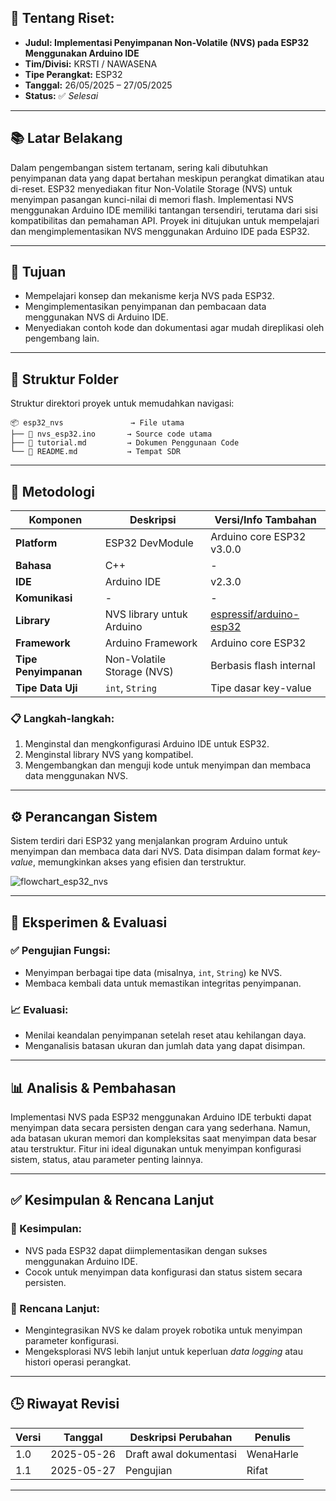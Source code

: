 ## 📘 Tentang Riset:

* **Judul: Implementasi Penyimpanan Non-Volatile (NVS) pada ESP32 Menggunakan Arduino IDE**
* **Tim/Divisi:** KRSTI / NAWASENA
* **Tipe Perangkat:** ESP32
* **Tanggal:** 26/05/2025 – 27/05/2025
* **Status:** ✅ *Selesai*

---

## 📚 Latar Belakang

Dalam pengembangan sistem tertanam, sering kali dibutuhkan penyimpanan data yang dapat bertahan meskipun perangkat dimatikan atau di-reset. ESP32 menyediakan fitur Non-Volatile Storage (NVS) untuk menyimpan pasangan kunci-nilai di memori flash. Implementasi NVS menggunakan Arduino IDE memiliki tantangan tersendiri, terutama dari sisi kompatibilitas dan pemahaman API. Proyek ini ditujukan untuk mempelajari dan mengimplementasikan NVS menggunakan Arduino IDE pada ESP32.

---

## 🎯 Tujuan

* Mempelajari konsep dan mekanisme kerja NVS pada ESP32.
* Mengimplementasikan penyimpanan dan pembacaan data menggunakan NVS di Arduino IDE.
* Menyediakan contoh kode dan dokumentasi agar mudah direplikasi oleh pengembang lain.

---

## 📁 Struktur Folder
Struktur direktori proyek untuk memudahkan navigasi:
```
📦 esp32_nvs               → File utama
├── 📜 nvs_esp32.ino       → Source code utama
├── 📜 tutorial.md         → Dokumen Penggunaan Code
└── 📜 README.md           → Tempat SDR
```

---

## 🔬 Metodologi


| Komponen             | Deskripsi                  | Versi/Info Tambahan                                                   |
| -------------------- | -------------------------- | --------------------------------------------------------------------- |
| **Platform**         | ESP32 DevModule            | Arduino core ESP32 v3.0.0                                             |
| **Bahasa**           | C++                        | -                                                                     |
| **IDE**              | Arduino IDE                | v2.3.0                                                                |
| **Komunikasi**       | -                          | -                                                                     |
| **Library**          | NVS library untuk Arduino  | [espressif/arduino-esp32](https://github.com/espressif/arduino-esp32) |
| **Framework**        | Arduino Framework          | Arduino core ESP32                                                    |
| **Tipe Penyimpanan** | Non-Volatile Storage (NVS) | Berbasis flash internal                                               |
| **Tipe Data Uji**    | `int`, `String`            | Tipe dasar key-value                                                  |

### 📋 Langkah-langkah:

1. Menginstal dan mengkonfigurasi Arduino IDE untuk ESP32.
2. Menginstal library NVS yang kompatibel.
3. Mengembangkan dan menguji kode untuk menyimpan dan membaca data menggunakan NVS.


---

## ⚙️ Perancangan Sistem

Sistem terdiri dari ESP32 yang menjalankan program Arduino untuk menyimpan dan membaca data dari NVS. Data disimpan dalam format *key-value*, memungkinkan akses yang efisien dan terstruktur.

![flowchart\_esp32\_nvs](https://github.com/user-attachments/assets/74e29b2c-452e-4fb3-a026-fb38fde6bd05)

---

## 🧪 Eksperimen & Evaluasi

### ✅ Pengujian Fungsi:

* Menyimpan berbagai tipe data (misalnya, `int`, `String`) ke NVS.
* Membaca kembali data untuk memastikan integritas penyimpanan.

### 📈 Evaluasi:

* Menilai keandalan penyimpanan setelah reset atau kehilangan daya.
* Menganalisis batasan ukuran dan jumlah data yang dapat disimpan.

---

## 📊 Analisis & Pembahasan

Implementasi NVS pada ESP32 menggunakan Arduino IDE terbukti dapat menyimpan data secara persisten dengan cara yang sederhana. Namun, ada batasan ukuran memori dan kompleksitas saat menyimpan data besar atau terstruktur. Fitur ini ideal digunakan untuk menyimpan konfigurasi sistem, status, atau parameter penting lainnya.

---

## ✅ Kesimpulan & Rencana Lanjut

### 📌 Kesimpulan:

* NVS pada ESP32 dapat diimplementasikan dengan sukses menggunakan Arduino IDE.
* Cocok untuk menyimpan data konfigurasi dan status sistem secara persisten.

### 🚀 Rencana Lanjut:

* Mengintegrasikan NVS ke dalam proyek robotika untuk menyimpan parameter konfigurasi.
* Mengeksplorasi NVS lebih lanjut untuk keperluan *data logging* atau histori operasi perangkat.

---

## 🕒 Riwayat Revisi

| Versi | Tanggal    | Deskripsi Perubahan    | Penulis   |
| ----- | ---------- | ---------------------- | --------- |
| 1.0   | 2025-05-26 | Draft awal dokumentasi | WenaHarle |
| 1.1   | 2025-05-27 | Pengujian              | Rifat     |

---
